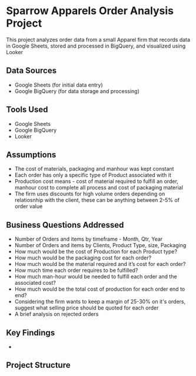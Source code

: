 # Sparrow Apparels Order Analysis Project

This project analyzes order data from a small Apparel firm that records data in Google Sheets, stored and processed in BigQuery, and visualized using Looker

## Data Sources

*   Google Sheets (for initial data entry)
*   Google BigQuery (for data storage and processing)

## Tools Used

*   Google Sheets
*   Google BigQuery
*   Looker
  
## Assumptions

* The cost of materials, packaging and manhour was kept constant
* Each order has only a specific type of Product associated with it
* Production cost means - cost of material required to fulfill an order, manhour cost to complete all process and cost of packaging material
* The firm uses discounts for high volume orders depending on relatiosnhip with the client, these can be anything between 2-5% of order value

## Business Questions Addressed

* Number of Orders and items by timeframe - Month, Qtr, Year
* Number of Orders and items by Clients, Product Type, size, Packaging
* How much would be the cost of Production for each Product type?
* How much would be the packaging cost for each order?
* How much would be the material required and it’s cost for each order?
* How much time each order requires to be fulfilled?
* How much man-hour would be needed to fulfill each order and the associated cost?
* How much would be the total cost of production for each order end to end?
* Considering the firm wants to keep a margin of 25-30% on it's orders, suggest what selling price should be quoted for each order
* A brief analysis on rejected orders

## Key Findings

* 

## Project Structure
